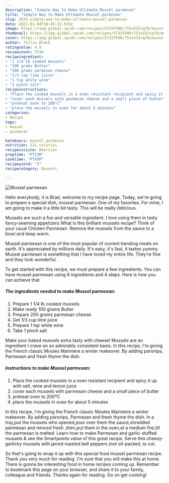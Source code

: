 ```yaml
---
description: "Simple Way to Make Ultimate Mussel parmesan"
title: "Simple Way to Make Ultimate Mussel parmesan"
slug: 2635-simple-way-to-make-ultimate-mussel-parmesan
date: 2021-01-04T10:45:13.535Z
image: https://img-global.cpcdn.com/recipes/57337508/751x532cq70/mussel-parmesan-recipe-main-photo.jpg
thumbnail: https://img-global.cpcdn.com/recipes/57337508/751x532cq70/mussel-parmesan-recipe-main-photo.jpg
cover: https://img-global.cpcdn.com/recipes/57337508/751x532cq70/mussel-parmesan-recipe-main-photo.jpg
author: Tillie Black
ratingvalue: 4.8
reviewcount: 7538
recipeingredient:
- "1 1/4 lb cooked mussels"
- "100 grams Butter"
- "200 grams parmesan cheese"
- "1/3 cup lime juice"
- "1 tsp white wine"
- "1 pinch salt"
recipeinstructions:
- "Place the cooked mussels in a oven resistant recipient and spicy it up with salt, wine and lemon juice"
- "cover each mussels with parmesan cheese and a small piece of butter"
- "preheat oven to 200°C"
- "place the mussels in oven for about 5 minutes"
categories:
- Recipe
tags:
- mussel
- parmesan

katakunci: mussel parmesan 
nutrition: 221 calories
recipecuisine: American
preptime: "PT22M"
cooktime: "PT45M"
recipeyield: "3"
recipecategory: Dessert

---
```



![Mussel parmesan](https://img-global.cpcdn.com/recipes/57337508/751x532cq70/mussel-parmesan-recipe-main-photo.jpg)

Hello everybody, it is Brad, welcome to my recipe page. Today, we're going to prepare a special dish, mussel parmesan. One of my favorites. For mine, I am going to make it a little bit tasty. This will be really delicious.

Mussels are such a fun and versatile ingredient. I love using them in tasty fancy-seeming appetizers What is this brilliant mussels recipe? Think of your usual Chicken Parmesan. Remove the mussels from the sauce to a bowl and keep warm.

Mussel parmesan is one of the most popular of current trending meals on earth. It's appreciated by millions daily. It's easy, it's fast, it tastes yummy. Mussel parmesan is something that I have loved my entire life. They're fine and they look wonderful.


To get started with this recipe, we must prepare a few ingredients. You can have mussel parmesan using 6 ingredients and 4 steps. Here is how you can achieve that.

<!--inarticleads1-->

##### The ingredients needed to make Mussel parmesan:

1. Prepare 1 1/4 lb cooked mussels
1. Make ready 100 grams Butter
1. Prepare 200 grams parmesan cheese
1. Get 1/3 cup lime juice
1. Prepare 1 tsp white wine
1. Take 1 pinch salt


Make your baked mussels extra tasty with cheese! Mussels are an ingredient I crave on an admirably consistent basis. In this recipe, I&#39;m giving the French classic Moules Mariniere a winter makeover. By adding parsnips, Parmesan and fresh thyme the dish. 

<!--inarticleads2-->

##### Instructions to make Mussel parmesan:

1. Place the cooked mussels in a oven resistant recipient and spicy it up with salt, wine and lemon juice
1. cover each mussels with parmesan cheese and a small piece of butter
1. preheat oven to 200°C
1. place the mussels in oven for about 5 minutes


In this recipe, I&#39;m giving the French classic Moules Mariniere a winter makeover. By adding parsnips, Parmesan and fresh thyme the dish. In a tray,put the mussels who opened,pour over them the sauce,shredded parmesan and minced fresh ,then,put them in the oven,at a medium fire,till the parmesan is melted. Learn how to make Parmesan and garlic-stuffed mussels &amp; see the Smartpoints value of this great recipe. Serve this cheesy-garlicky mussels with jarred roasted bell peppers (not oil-packed, to cut. 

So that's going to wrap it up with this special food mussel parmesan recipe. Thank you very much for reading. I'm sure that you will make this at home. There is gonna be interesting food in home recipes coming up. Remember to bookmark this page on your browser, and share it to your family, colleague and friends. Thanks again for reading. Go on get cooking!
